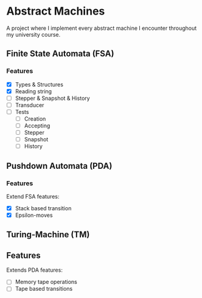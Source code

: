 # Abstract Machines
A project where I implement every abstract machine I encounter throughout my university course.

## Finite State Automata (FSA)

### Features

* [x] Types & Structures
* [x] Reading string
* [ ] Stepper & Snapshot & History
* [ ] Transducer
* [ ] Tests
  * [ ] Creation
  * [ ] Accepting
  * [ ] Stepper
  * [ ] Snapshot
  * [ ] History 

## Pushdown Automata (PDA)

### Features

Extend FSA features:
* [x] Stack based transition
* [x] Epsilon-moves

## Turing-Machine (TM)

## Features

Extends PDA features:
* [ ] Memory tape operations
* [ ] Tape based transitions
